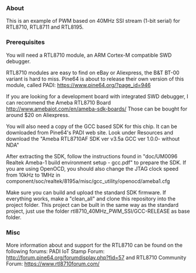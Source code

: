 ### About
This is an example of PWM based on 40MHz SSI stream (1-bit serial) for RTL8710, RTL8711 and RTL8195.


### Prerequisites
You will need a RTL8710 module, an ARM Cortex-M compatible SWD debugger.

RTL8710 modules are easy to find on eBay or Aliexpress, the B&T BT-00 variant
is hard to miss. Pine64 is about to release their own version of this module,
called PADI: https://www.pine64.org/?page_id=946

If you are looking for a development board with integrated SWD debugger, I can
recommend the Ameba RTL8710 Board http://www.amebaiot.com/en/ameba-sdk-boards/
Those can be bought for around $20 on Aliexpress.

You will also need a copy of the GCC based SDK for this chip. It can be
downloaded from Pine64's PADI web site. Look under Resources and download
the "Ameba RTL8710AF SDK ver v3.5a GCC ver 1.0.0- without NDA"

After extracting the SDK, follow the instructions found in
"doc/UM0096 Realtek Ameba-1 build environment setup - gcc.pdf" to prepare
the SDK. If you are using OpenOCD, you should also change the JTAG clock speed
from 10kHz to 1MHz in component/soc/realtek/8195a/misc/gcc_utility/openocd/ameba1.cfg

Make sure you can build and upload the standard SDK firmware. If everything
works, make a "clean_all" and clone this repository into the project folder.
This project can be built in the same way as the standard project, just use
the folder rtl8710_40MHz_PWM_SSI/GCC-RELEASE as base folder.


### Misc
More information about and support for the RTL8710 can be found on the following forums:
PADI IoT Stamp Forum: http://forum.pine64.org/forumdisplay.php?fid=57
and
RTL8710 Community Forum: https://www.rtl8710forum.com/
